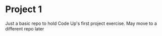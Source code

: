 # Project 1
Just a basic repo to hold Code Up's first project exercise. May move to a different repo later